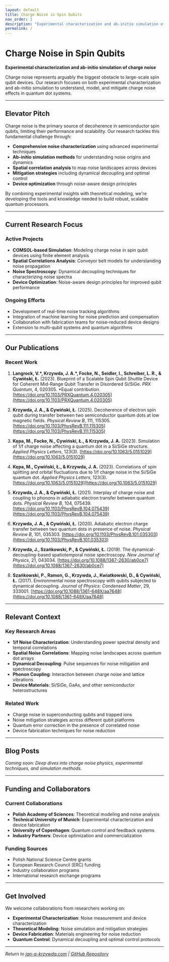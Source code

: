 ```yaml
---
layout: default
title: Charge Noise in Spin Qubits
nav_order: 2
description: "Experimental characterization and ab-initio simulation of charge noise"
permalink: /
---
```


# Charge Noise in Spin Qubits

**Experimental characterization and ab-initio simulation of charge noise**

Charge noise represents arguably the biggest obstacle to large-scale spin qubit devices. Our research focuses on both experimental characterization and ab-initio simulation to understand, model, and mitigate charge noise effects in quantum dot systems.

---

## Elevator Pitch

Charge noise is the primary source of decoherence in semiconductor spin qubits, limiting their performance and scalability. Our research tackles this fundamental challenge through:

- **Comprehensive noise characterization** using advanced experimental techniques
- **Ab-initio simulation methods** for understanding noise origins and dynamics
- **Spatial correlation analysis** to map noise landscapes across devices
- **Mitigation strategies** including dynamical decoupling and optimal control
- **Device optimization** through noise-aware design principles

By combining experimental insights with theoretical modeling, we're developing the tools and knowledge needed to build robust, scalable quantum processors.

---

## Current Research Focus

### Active Projects

- **COMSOL-based Simulation**: Modeling charge noise in spin qubit devices using finite element analysis
- **Spatial Correlations Analysis**: Conveyor belt models for understanding noise propagation
- **Noise Spectroscopy**: Dynamical decoupling techniques for characterizing noise spectra
- **Device Optimization**: Noise-aware design principles for improved qubit performance

### Ongoing Efforts

- Development of real-time noise tracking algorithms
- Integration of machine learning for noise prediction and compensation
- Collaboration with fabrication teams for noise-reduced device designs
- Extension to multi-qubit systems and quantum algorithms

---

## Our Publications

### Recent Work

1. **Langrock, V.\*, Krzywda, J. A.\*, Focke, N., Seidler, I., Schreiber, L. R., & Cywiński, Ł.** (2023). Blueprint of a Scalable Spin Qubit Shuttle Device for Coherent Mid-Range Qubit Transfer in Disordered Si/SiGe. *PRX Quantum*, 4, 020305. \*Equal contribution. [https://doi.org/10.1103/PRXQuantum.4.020305](https://doi.org/10.1103/PRXQuantum.4.020305)

2. **Krzywda, J. A., & Cywiński, Ł.** (2025). Decoherence of electron spin qubit during transfer between two semiconductor quantum dots at low magnetic fields. *Physical Review B*, 111, 115305. [https://doi.org/10.1103/PhysRevB.111.115305](https://doi.org/10.1103/PhysRevB.111.115305)

3. **Kȩpa, M., Focke, N., Cywiński, Ł., & Krzywda, J. A.** (2023). Simulation of 1/f charge noise affecting a quantum dot in a Si/SiGe structure. *Applied Physics Letters*, 123(3). [https://doi.org/10.1063/5.0151029](https://doi.org/10.1063/5.0151029)

4. **Kȩpa, M., Cywiński, Ł., & Krzywda, J. A.** (2023). Correlations of spin splitting and orbital fluctuations due to 1/f charge noise in the Si/SiGe quantum dot. *Applied Physics Letters*, 123(3). [https://doi.org/10.1063/5.0151029](https://doi.org/10.1063/5.0151029)

5. **Krzywda, J. A., & Cywiński, Ł.** (2021). Interplay of charge noise and coupling to phonons in adiabatic electron transfer between quantum dots. *Physical Review B*, 104, 075439. [https://doi.org/10.1103/PhysRevB.104.075439](https://doi.org/10.1103/PhysRevB.104.075439)

6. **Krzywda, J. A., & Cywiński, Ł.** (2020). Adiabatic electron charge transfer between two quantum dots in presence of noise. *Physical Review B*, 101, 035303. [https://doi.org/10.1103/PhysRevB.101.035303](https://doi.org/10.1103/PhysRevB.101.035303)

7. **Krzywda, J., Szańkowski, P., & Cywiński, Ł.** (2019). The dynamical-decoupling-based spatiotemporal noise spectroscopy. *New Journal of Physics*, 21, 043034. [https://doi.org/10.1088/1367-2630/ab0ce7](https://doi.org/10.1088/1367-2630/ab0ce7)

8. **Szańkowski, P., Ramon, G., Krzywda, J., Kwiatkowski, D., & Cywiński, Ł.** (2017). Environmental noise spectroscopy with qubits subjected to dynamical decoupling. *Journal of Physics: Condensed Matter*, 29, 333001. [https://doi.org/10.1088/1361-648X/aa7648](https://doi.org/10.1088/1361-648X/aa7648)

---

## Relevant Context

### Key Research Areas

- **1/f Noise Characterization**: Understanding power spectral density and temporal correlations
- **Spatial Noise Correlations**: Mapping noise landscapes across quantum dot arrays
- **Dynamical Decoupling**: Pulse sequences for noise mitigation and spectroscopy
- **Phonon Coupling**: Interaction between charge noise and lattice vibrations
- **Device Materials**: Si/SiGe, GaAs, and other semiconductor heterostructures

### Related Work

- Charge noise in superconducting qubits and trapped ions
- Noise mitigation strategies across different qubit platforms
- Quantum error correction in the presence of correlated noise
- Device fabrication techniques for noise reduction

---

## Blog Posts

*Coming soon: Deep dives into charge noise physics, experimental techniques, and simulation methods.*

---

## Funding and Collaborators

### Current Collaborations

- **Polish Academy of Sciences**: Theoretical modeling and noise analysis
- **Technical University of Munich**: Experimental characterization and device fabrication
- **University of Copenhagen**: Quantum control and feedback systems
- **Industry Partners**: Device optimization and commercialization

### Funding Sources

- Polish National Science Centre grants
- European Research Council (ERC) funding
- Industry collaboration programs
- International research exchange programs

---

## Get Involved

We welcome collaborations from researchers working on:

- **Experimental Characterization**: Noise measurement and device characterization
- **Theoretical Modeling**: Noise simulation and mitigation strategies
- **Device Fabrication**: Materials engineering for noise reduction
- **Quantum Control**: Dynamical decoupling and optimal control protocols

---

*Return to [jan-a-krzywda.com](https://jan-a-krzywda.com) | [GitHub Repository](https://github.com/JAK-lab/charge-noise-spin-qubits)*
